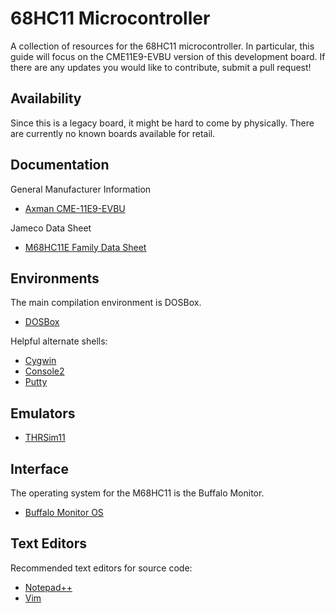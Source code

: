 # 68HC11 Microcontroller
A collection of resources for the 68HC11 microcontroller. In particular, this guide will focus on the CME11E9-EVBU version of this development board. If there are any updates you would like to contribute, submit a pull request!

## Availability
Since this is a legacy board, it might be hard to come by physically. There are currently no known boards available for retail.

## Documentation
General Manufacturer Information
* [Axman CME-11E9-EVBU](https://www.axman.com/content/cme-11e9-evbu)

Jameco Data Sheet
* [M68HC11E Family Data Sheet](www.jameco.com/Jameco/Products/ProdDS/246804MOT.pdf)

## Environments
The main compilation environment is DOSBox.
* [DOSBox](https://www.dosbox.com)

Helpful alternate shells:
* [Cygwin](https://www.cygwin.com)
* [Console2](https://sourceforge.net/projects/console/files/)
* [Putty](www.putty.org)

## Emulators
* [THRSim11](https://www.hc11.demon.nl/thrsim11/thrsim11.htm)

## Interface
The operating system for the M68HC11 is the Buffalo Monitor.
* [Buffalo Monitor OS](https://www.mil.ufl.edu/projects/gup/docs/buffalo.pdf)
 
## Text Editors
Recommended text editors for source code:
* [Notepad++](https://notepad-plus-plus.org)
* [Vim](www.vim.org)  
